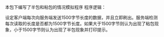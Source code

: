 本包下编写了半包和粘包的情况模拟程序
程序逻辑：

设定客户端每次向服务端发送1500字节长度的数据，并且立即刷出。服务端检测每次读取的长度是否都为1500字节长度。如果大于1500字节则认为出现了粘包现象，小于1500字节则认为出现了半包现象并打印提示。